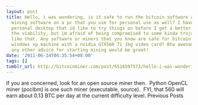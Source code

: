 ```yaml
---
layout: post
title: Hello, i was wondering, is it safe to run the bitcoin software and also the
  mining software on a pc that you use for personal use as well? I have a very nice
  personal desktop that id like to try things on before I get a better rig, to test
  the viability, but im afraid of being compromised to some kinda trojan or something
  like that. Any software or miners that you know are safe for bitcoin mining on a
  windows xp machine with a nvidia GTX560 Ti 1bg video card? Btw awesome site, and
  any other advice for starting mining would be great!
date: '2011-06-14T04:35:54+08:00'
tags: []
tumblr_url: http://bitcoinminer.com/post/6516597573/hello-i-was-wondering-is-it-safe-to-run-the
---
```

If you are concerned, look for an open source miner then.  Python OpenCL miner (poclbm) is one such miner (executable, source).  FYI, that 560 will earn about 0.13 BTC per day at the current difficulty level.
Previous Posts

